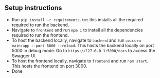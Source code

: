 <!-- Step1-Set virtual environment 

cd to tinkering_lab
cd venv\Scripts
activate

uvicorn main:app --port 5000 --reload(in tinkering lab) -->

## Setup instructions
- Run `pip install -r requirements.txt`
this installs all the required  required to run the backend.
- Navigate to `frontend` and run `npm i` to install all the dependencies required to run the frontend.
- To host the backend locally, navigate to `backend` and run `uvicorn main:app --port 5000 --reload`. This hosts the backend locally on port 5000 in debug mode. Go to `https://127.0.0.1:5000/docs` to access the Swagger UI.
- To host the frontend locally, navigate to `frontend` and run `npm start`. This hosts the frontend on port 3000.
- Done